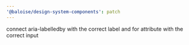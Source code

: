 ```yaml
---
'@baloise/design-system-components': patch
---
```


connect aria-labelledby with the correct label and for attribute with the correct input
